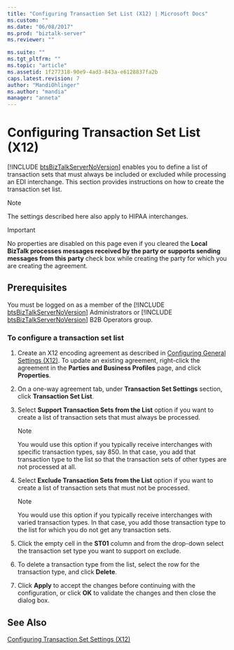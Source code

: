 ```yaml
---
title: "Configuring Transaction Set List (X12) | Microsoft Docs"
ms.custom: ""
ms.date: "06/08/2017"
ms.prod: "biztalk-server"
ms.reviewer: ""

ms.suite: ""
ms.tgt_pltfrm: ""
ms.topic: "article"
ms.assetid: 1f277318-90e9-4ad3-843a-e6128837fa2b
caps.latest.revision: 7
author: "MandiOhlinger"
ms.author: "mandia"
manager: "anneta"
---
```

# Configuring Transaction Set List (X12)
[!INCLUDE [btsBizTalkServerNoVersion](../includes/btsbiztalkservernoversion-md.md)] enables you to define a list of transaction sets that must always be included or excluded while processing an EDI interchange. This section provides instructions on how to create the transaction set list.  
  
> [!NOTE]
>  The settings described here also apply to HIPAA interchanges.  
  
> [!IMPORTANT]
>  No properties are disabled on this page even if you cleared the **Local BizTalk processes messages received by the party or supports sending messages from this party** check box while creating the party for which you are creating the agreement.  
  
## Prerequisites  
 You must be logged on as a member of the [!INCLUDE [btsBizTalkServerNoVersion](../includes/btsbiztalkservernoversion-md.md)] Administrators or [!INCLUDE [btsBizTalkServerNoVersion](../includes/btsbiztalkservernoversion-md.md)] B2B Operators group.  
  
### To configure a transaction set list  
  
1.  Create an X12 encoding agreement as described in [Configuring General Settings (X12)](../core/configuring-general-settings-x12.md). To update an existing agreement, right-click the agreement in the **Parties and Business Profiles** page, and click **Properties**.  
  
2.  On a one-way agreement tab, under **Transaction Set Settings** section, click **Transaction Set List**.  
  
3.  Select **Support Transaction Sets from the List** option if you want to create a list of transaction sets that must always be processed.  
  
    > [!NOTE]
    >  You would use this option if you typically receive interchanges with specific transaction types, say 850. In that case, you add that transaction type to the list so that the transaction sets of other types are not processed at all.  
  
4.  Select **Exclude Transaction Sets from the List** option if you want to create a list of transaction sets that must not be processed.  
  
    > [!NOTE]
    >  You would use this option if you typically receive interchanges with varied transaction types. In that case, you add those transaction type to the list for which you do not get any transaction sets.  
  
5.  Click the empty cell in the **ST01** column and from the drop-down select the transaction set type you want to support on exclude.  
  
6.  To delete a transaction type from the list, select the row for the transaction type, and click **Delete**.  
  
7.  Click **Apply** to accept the changes before continuing with the configuration, or click **OK** to validate the changes and then close the dialog box.  
  
## See Also  
 [Configuring Transaction Set Settings (X12)](../core/configuring-transaction-set-settings-x12.md)